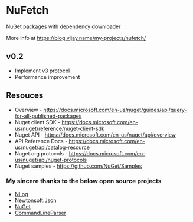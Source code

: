 # NuFetch

NuGet packages with dependency downloader

More info at <https://blog.vijay.name/my-projects/nufetch/>

## v0.2

* Implement v3 protocol
* Performance improvement

## Resouces

* Overview - <https://docs.microsoft.com/en-us/nuget/guides/api/query-for-all-published-packages>
* Nuget client SDK - <https://docs.microsoft.com/en-us/nuget/reference/nuget-client-sdk>
* Nuget API - <https://docs.microsoft.com/en-us/nuget/api/overview>
* API Reference Docs - <https://docs.microsoft.com/en-us/nuget/api/catalog-resource>
* Nuget.org protocols - <https://docs.microsoft.com/en-us/nuget/api/nuget-protocols>
* Nuget samples - <https://github.com/NuGet/Samples>

### My sincere thanks to the below open source projects

* [NLog](https://github.com/NLog)
* [Newtonsoft.Json](https://github.com/JamesNK/Newtonsoft.Json)
* [NuGet](https://github.com/NuGet)
* [CommandLineParser](https://github.com/gsscoder/commandline)
